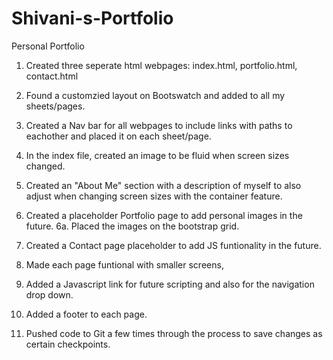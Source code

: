 # Shivani-s-Portfolio
Personal Portfolio

1. Created three seperate html webpages: index.html, portfolio.html, contact.html

2. Found a customzied layout on Bootswatch and added to all my sheets/pages.

3. Created a Nav bar for all webpages to include links with paths to eachother and placed it on each sheet/page.

4. In the index file, created an image to be fluid when screen sizes changed.

5. Created an "About Me" section with a description of myself to also adjust when changing screen sizes with the container feature.

6. Created a placeholder Portfolio page to add personal images in the future. 
    6a. Placed the images on the bootstrap grid.

7. Created a Contact page placeholder to add JS funtionality in the future.

8. Made each page funtional with smaller screens, 

9. Added a Javascript link for future scripting and also for the navigation drop down.

10. Added a footer to each page.

11. Pushed code to Git a few times through the process to save changes as certain checkpoints.